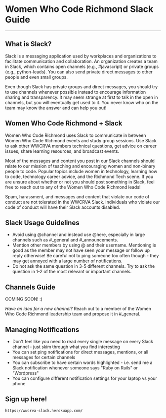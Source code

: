 # Women Who Code Richmond Slack Guide  

---

## What is Slack?

Slack is a messaging application used by workplaces and organizations to facilitate communication and collaboration. An organization creates a team in Slack, which contains open channels (e.g., #javascript) or private groups (e.g., python-leads). You can also send private direct messages to other people and even small groups. 

Even though Slack has private groups and direct messages, you should try to use channels whenever possible instead to encourage information sharing and transparency. It may seem strange at first to talk in the open in channels, but you will eventually get used to it. You never know who on the team may know the answer and can help you out!

## Women Who Code Richmond + Slack

Women Who Code Richmond uses Slack to communicate in between Women Who Code RIchmond events and study group sessions. Use Slack to ask other WWCRVA members technical questions, get advice on career issues, share learning resources, and broadcast events. 

Most of the messages and content you post in our Slack channels should relate to our mission of teaching and encouraging women and non-binary people to code. Popular topics include women in technology, learning how to code, technology career advice, and the Richmond
Tech scene. If you are unsure about whether or not you should post something in Slack, feel free to reach out to any of the Women Who Code Richmond leads!

Spam, harassment, and messages and content that violate our code of conduct are not tolerated in the WWCRVA Slack. Individuals who violate our code of conduct will have their Slack accounts disabled. 


## Slack Usage Guidelines

- Avoid using @channel and instead use @here, especially in large channels such as #_general and #_announcements.
- Mention other members by using @ and their username. Mentioning is good as the member may not have seen your message or follow up reply otherwise! Be careful not to ping someone too often though - they may get annoyed with a large number of notifications.
- Do not ask the same question in 3-5 different channels. Try to ask the question in 1-2 of the most relevant or important channels.

## Channels Guide
COMING SOON! :) 

*Have an idea for a new channel?* Reach out to a member of the Women Who Code Richmond leadership team and propose it in #_general.

## Managing Notifications
- Don't feel like you need to read every single message on every Slack channel - just skim through what you find interesting
- You can set ping notifications for direct messages, mentions, or all messages for certain channels
- You can subscribe to have certain words highlighted - i.e. send me a Slack notification whenever someone says "Ruby on Rails" or "Wordpress"
- You can configure different notification settings for your laptop vs your phone

## Sign up here!
`https://wwcrva-slack.herokuapp.com/`
